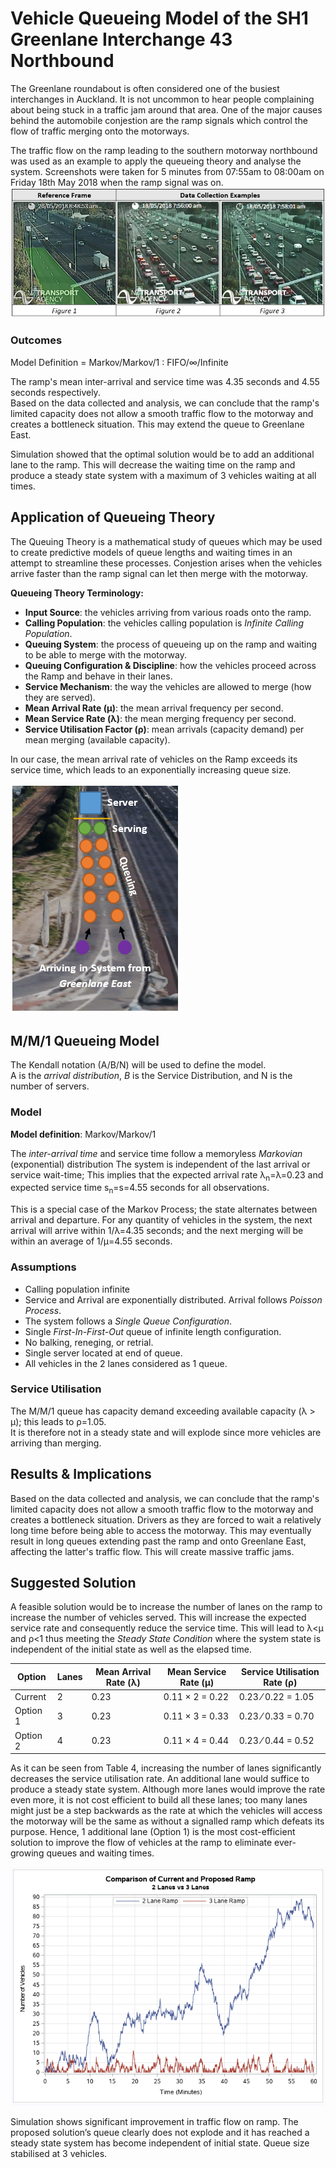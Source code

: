 # Vehicle Queueing Model of the SH1 Greenlane Interchange 43 Northbound

The Greenlane roundabout is often considered one of the busiest interchanges in Auckland. 
It is not uncommon to hear people complaining about being stuck in a traffic jam around that area.
One of the major causes behind the automobile conjestion are the ramp signals which control the flow of traffic merging onto 
the motorways.

The traffic flow on the ramp leading to the southern motorway northbound was used as an example to apply the queueing theory and 
analyse the system.
Screenshots were taken for 5 minutes from 07:55am to 08:00am on Friday 18th May 2018 when the ramp signal was on.
![alt text](https://github.com/briceshun/MM1-Queueing-Model/blob/master/Pictures/Screenshots.PNG?raw=true)

### Outcomes
Model Definition = Markov/Markov/1 : FIFO/∞/Infinite

The ramp's mean inter-arrival and service time was 4.35 seconds and 4.55 seconds respectively.<br>
Based on the data collected and analysis, we can conclude that the ramp's limited capacity does not allow a smooth traffic flow 
to the motorway and creates a bottleneck situation. This may extend the queue to Greenlane East.

Simulation showed that the optimal solution would be to add an additional lane to the ramp. 
This will decrease the waiting time on the ramp and produce a steady state system with a maximum of 3 vehicles waiting at all times.

## Application of Queueing Theory
The Queuing Theory is a mathematical study of queues which may be used to create predictive models of queue lengths and 
waiting times in an attempt to streamline these processes. 
Conjestion arises when the vehicles arrive faster than the ramp signal can let then merge with the motorway. 

<b>Queueing Theory Terminology:</b>
* <b>Input Source</b>: the vehicles arriving from various roads onto the ramp. 
* <b>Calling Population</b>: the vehicles calling population is <i>Infinite Calling Population</i>.
* <b>Queuing System</b>: the process of queueing up on the ramp and waiting to be able to merge with the motorway.
* <b>Queuing Configuration & Discipline</b>: how the vehicles proceed across the Ramp and behave in their lanes.
* <b>Service Mechanism</b>: the way the vehicles are allowed to merge (how they are served).
* <b>Mean Arrival Rate (μ)</b>: the mean arrival frequency per second.
* <b>Mean Service Rate (λ)</b>: the mean merging frequency per second.
* <b>Service Utilisation Factor (ρ)</b>: mean arrivals (capacity demand) per mean merging (available capacity).

In our case, the mean arrival rate of vehicles on the Ramp exceeds its service time, which leads to an exponentially increasing queue size.

![alt text](https://github.com/briceshun/MM1-Queueing-Model/blob/master/Pictures/System.PNG?raw=true)

## M/M/1 Queueing Model
The Kendall notation (A/B/N) will be used to define the model. <br>
A is the <i>arrival distribution</i>, <i>B</i> is the Service Distribution</i>, and </i>N</i> is the number of servers.

### Model
<b>Model definition</b>: Markov/Markov/1

The <i>inter-arrival time </i> and </i>service time</i> follow a memoryless <i>Markovian</i> (exponential) distribution
The system is independent of the last arrival or service wait-time; 
This implies that the expected arrival rate λ<sub>n</sub>=λ=0.23 and expected service time s<sub>n</sub>=s=4.55 seconds for all observations. 

This is a special case of the Markov Process; the state alternates between arrival and departure. 
For any quantity of vehicles in the system, the next arrival will arrive within 1/λ=4.35 seconds; 
and the next merging will be within an average of 1/μ=4.55 seconds.

### Assumptions
* Calling population infinite
* Service and Arrival are exponentially distributed. Arrival follows <i>Poisson Process</i>.
* The system follows a <i>Single Queue Configuration</i>. 
* Single <i>First-In-First-Out</i> queue of infinite length configuration.
* No balking, reneging, or retrial.
* Single server located at end of queue.
* All vehicles in the 2 lanes considered as 1 queue.

### Service Utilisation
The M/M/1 queue has capacity demand exceeding available capacity (λ > μ); this leads to ρ=1.05. <br>
It is therefore not in a steady state and will explode since more vehicles are arriving than merging.

## Results & Implications
Based on the data collected and analysis, we can conclude that the ramp's limited capacity does not allow a smooth traffic flow 
to the motorway and creates a bottleneck situation. 
Drivers as they are forced to wait a relatively long time before being able to access the motorway. 
This may eventually result in long queues extending past the ramp and onto Greenlane East, affecting the latter's traffic flow. 
This will create massive traffic jams.

## Suggested Solution
A feasible solution would be to increase the number of lanes on the ramp to increase the number of vehicles served. 
This will increase the expected service rate and consequently reduce the service time. 
This will lead to λ<μ and ρ<1 thus meeting the <i>Steady State Condition</i> 
where the system state is independent of the initial state as well as the elapsed time.

| Option   | Lanes | Mean Arrival Rate (λ) | Mean Service Rate (μ)  | Service Utilisation Rate (ρ) |
| -------- | ----- | --------------------- | ---------------------- | ---------------------------- |
| Current  | 2     | 0.23                  | 0.11 × 2 = 0.22        | 0.23 ⁄ 0.22 = 1.05           |
| Option 1 | 3     | 0.23                  | 0.11 × 3 = 0.33        | 0.23 ⁄ 0.33 = 0.70           |
| Option 2 | 4     | 0.23                  | 0.11 × 4 = 0.44        | 0.23 ⁄ 0.44 = 0.52           |

As it can be seen from Table 4, increasing the number of lanes significantly decreases the service utilisation rate. 
An additional lane would suffice to produce a steady state system. 
Although more lanes would improve the rate even more, it is not cost efficient to build all these lanes; 
too many lanes might just be a step backwards as the rate at which the vehicles will access the motorway will be the same as without a signalled ramp which defeats its purpose. 
Hence, 1 additional lane (Option 1) is the most cost-efficient solution to improve the flow of vehicles at the ramp to eliminate 
ever-growing queues and waiting times.

![alt text](https://github.com/briceshun/MM1-Queueing-Model/blob/master/Pictures/Simulation.png?raw=true)

Simulation shows significant improvement in traffic flow on ramp. 
The proposed solution’s queue clearly does not explode and it has reached a steady state system has become independent of initial state.
Queue size stabilised at 3 vehicles.

